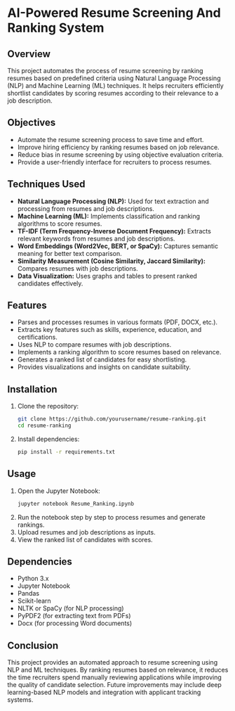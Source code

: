 # AI-Powered Resume Screening And Ranking System

## Overview
This project automates the process of resume screening by ranking resumes based on predefined criteria using Natural Language Processing (NLP) and Machine Learning (ML) techniques. It helps recruiters efficiently shortlist candidates by scoring resumes according to their relevance to a job description.

## Objectives
- Automate the resume screening process to save time and effort.
- Improve hiring efficiency by ranking resumes based on job relevance.
- Reduce bias in resume screening by using objective evaluation criteria.
- Provide a user-friendly interface for recruiters to process resumes.

## Techniques Used
- **Natural Language Processing (NLP):** Used for text extraction and processing from resumes and job descriptions.
- **Machine Learning (ML):** Implements classification and ranking algorithms to score resumes.
- **TF-IDF (Term Frequency-Inverse Document Frequency):** Extracts relevant keywords from resumes and job descriptions.
- **Word Embeddings (Word2Vec, BERT, or SpaCy):** Captures semantic meaning for better text comparison.
- **Similarity Measurement (Cosine Similarity, Jaccard Similarity):** Compares resumes with job descriptions.
- **Data Visualization:** Uses graphs and tables to present ranked candidates effectively.

## Features
- Parses and processes resumes in various formats (PDF, DOCX, etc.).
- Extracts key features such as skills, experience, education, and certifications.
- Uses NLP to compare resumes with job descriptions.
- Implements a ranking algorithm to score resumes based on relevance.
- Generates a ranked list of candidates for easy shortlisting.
- Provides visualizations and insights on candidate suitability.

## Installation
1. Clone the repository:
   ```sh
   git clone https://github.com/yourusername/resume-ranking.git
   cd resume-ranking
   ```
2. Install dependencies:
   ```sh
   pip install -r requirements.txt
   ```

## Usage
1. Open the Jupyter Notebook:
   ```sh
   jupyter notebook Resume_Ranking.ipynb
   ```
2. Run the notebook step by step to process resumes and generate rankings.
3. Upload resumes and job descriptions as inputs.
4. View the ranked list of candidates with scores.

## Dependencies
- Python 3.x
- Jupyter Notebook
- Pandas
- Scikit-learn
- NLTK or SpaCy (for NLP processing)
- PyPDF2 (for extracting text from PDFs)
- Docx (for processing Word documents)

## Conclusion
This project provides an automated approach to resume screening using NLP and ML techniques. By ranking resumes based on relevance, it reduces the time recruiters spend manually reviewing applications while improving the quality of candidate selection. Future improvements may include deep learning-based NLP models and integration with applicant tracking systems.

